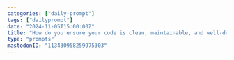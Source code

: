 ```yaml
---
categories: ["daily-prompt"]
tags: ["dailyprompt"]
date: "2024-11-05T15:00:00Z"
title: "How do you ensure your code is clean, maintainable, and well-documented?"
type: "prompts"
mastodonID: "113430958259975303"
---
```

